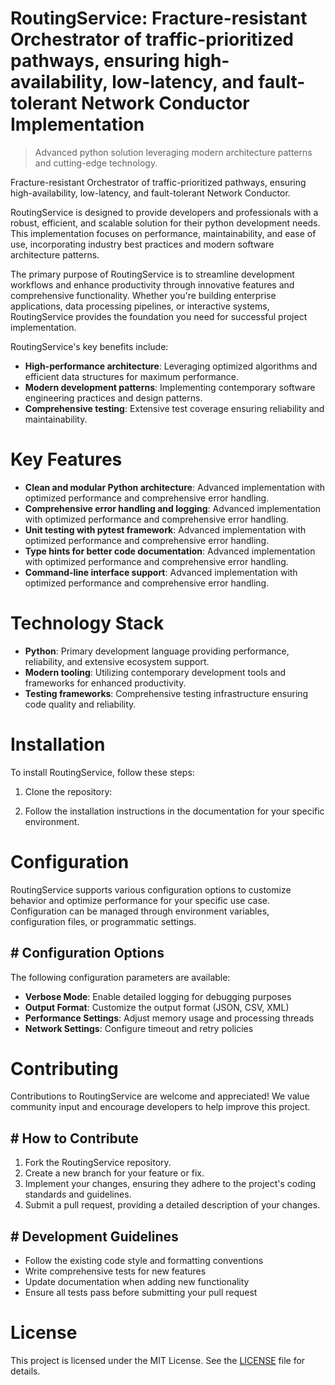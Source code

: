<!-- fallback_RoutingService_20250810000341_73651 -->

# RoutingService: Fracture-resistant Orchestrator of traffic-prioritized pathways, ensuring high-availability, low-latency, and fault-tolerant Network Conductor Implementation
> Advanced python solution leveraging modern architecture patterns and cutting-edge technology.

Fracture-resistant Orchestrator of traffic-prioritized pathways, ensuring high-availability, low-latency, and fault-tolerant Network Conductor.

RoutingService is designed to provide developers and professionals with a robust, efficient, and scalable solution for their python development needs. This implementation focuses on performance, maintainability, and ease of use, incorporating industry best practices and modern software architecture patterns.

The primary purpose of RoutingService is to streamline development workflows and enhance productivity through innovative features and comprehensive functionality. Whether you're building enterprise applications, data processing pipelines, or interactive systems, RoutingService provides the foundation you need for successful project implementation.

RoutingService's key benefits include:

* **High-performance architecture**: Leveraging optimized algorithms and efficient data structures for maximum performance.
* **Modern development patterns**: Implementing contemporary software engineering practices and design patterns.
* **Comprehensive testing**: Extensive test coverage ensuring reliability and maintainability.

# Key Features

* **Clean and modular Python architecture**: Advanced implementation with optimized performance and comprehensive error handling.
* **Comprehensive error handling and logging**: Advanced implementation with optimized performance and comprehensive error handling.
* **Unit testing with pytest framework**: Advanced implementation with optimized performance and comprehensive error handling.
* **Type hints for better code documentation**: Advanced implementation with optimized performance and comprehensive error handling.
* **Command-line interface support**: Advanced implementation with optimized performance and comprehensive error handling.

# Technology Stack

* **Python**: Primary development language providing performance, reliability, and extensive ecosystem support.
* **Modern tooling**: Utilizing contemporary development tools and frameworks for enhanced productivity.
* **Testing frameworks**: Comprehensive testing infrastructure ensuring code quality and reliability.

# Installation

To install RoutingService, follow these steps:

1. Clone the repository:


2. Follow the installation instructions in the documentation for your specific environment.

# Configuration

RoutingService supports various configuration options to customize behavior and optimize performance for your specific use case. Configuration can be managed through environment variables, configuration files, or programmatic settings.

## # Configuration Options

The following configuration parameters are available:

* **Verbose Mode**: Enable detailed logging for debugging purposes
* **Output Format**: Customize the output format (JSON, CSV, XML)
* **Performance Settings**: Adjust memory usage and processing threads
* **Network Settings**: Configure timeout and retry policies

# Contributing

Contributions to RoutingService are welcome and appreciated! We value community input and encourage developers to help improve this project.

## # How to Contribute

1. Fork the RoutingService repository.
2. Create a new branch for your feature or fix.
3. Implement your changes, ensuring they adhere to the project's coding standards and guidelines.
4. Submit a pull request, providing a detailed description of your changes.

## # Development Guidelines

* Follow the existing code style and formatting conventions
* Write comprehensive tests for new features
* Update documentation when adding new functionality
* Ensure all tests pass before submitting your pull request

# License

This project is licensed under the MIT License. See the [LICENSE](https://github.com/laurindoisaac/RoutingService/blob/main/LICENSE) file for details.
